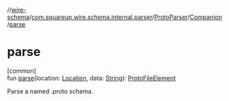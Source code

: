 //[wire-schema](../../../../index.md)/[com.squareup.wire.schema.internal.parser](../../index.md)/[ProtoParser](../index.md)/[Companion](index.md)/[parse](parse.md)

# parse

[common]\
fun [parse](parse.md)(location: [Location](../../../com.squareup.wire.schema/-location/index.md), data: [String](https://kotlinlang.org/api/latest/jvm/stdlib/kotlin/-string/index.html)): [ProtoFileElement](../../-proto-file-element/index.md)

Parse a named .proto schema.
